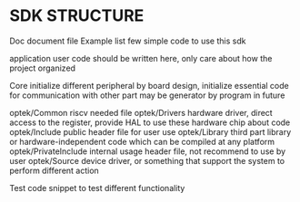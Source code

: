 # SDK STRUCTURE

Doc document file
Example list few simple code to use this sdk

application user code should be written here, only care about how the project organized

Core initialize different peripheral by board design, initialize essential code for communication with other part
    may be generator by program in future

optek/Common riscv needed file
optek/Drivers hardware driver, direct access to the register, provide HAL to use these hardware
    chip about code
optek/Include public header file for user use
optek/Library third part library or hardware-independent code which can be compiled at any platform
optek/PrivateInclude internal usage header file, not recommend to use by user
optek/Source device driver, or something that support the system to perform different action

Test code snippet to test different functionality